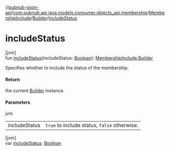 //[pubnub-gson-api](../../../../index.md)/[com.pubnub.api.java.models.consumer.objects_api.membership](../../index.md)/[MembershipInclude](../index.md)/[Builder](index.md)/[includeStatus](include-status.md)

# includeStatus

[jvm]\
fun [includeStatus](include-status.md)(includeStatus: [Boolean](https://kotlinlang.org/api/latest/jvm/stdlib/kotlin-stdlib/kotlin/-boolean/index.html)): [MembershipInclude.Builder](index.md)

Specifies whether to include the status of the membership.

#### Return

the current [Builder](index.md) instance.

#### Parameters

jvm

| | |
|---|---|
| includeStatus | `true` to include status, `false` otherwise. |

[jvm]\
var [includeStatus](include-status.md): [Boolean](https://kotlinlang.org/api/latest/jvm/stdlib/kotlin-stdlib/kotlin/-boolean/index.html)
